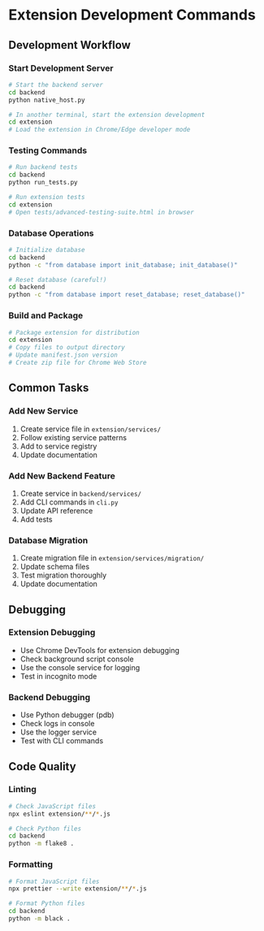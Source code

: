 # Extension Development Commands

## Development Workflow

### Start Development Server

```bash
# Start the backend server
cd backend
python native_host.py

# In another terminal, start the extension development
cd extension
# Load the extension in Chrome/Edge developer mode
```

### Testing Commands

```bash
# Run backend tests
cd backend
python run_tests.py

# Run extension tests
cd extension
# Open tests/advanced-testing-suite.html in browser
```

### Database Operations

```bash
# Initialize database
cd backend
python -c "from database import init_database; init_database()"

# Reset database (careful!)
cd backend
python -c "from database import reset_database; reset_database()"
```

### Build and Package

```bash
# Package extension for distribution
cd extension
# Copy files to output directory
# Update manifest.json version
# Create zip file for Chrome Web Store
```

## Common Tasks

### Add New Service

1. Create service file in `extension/services/`
2. Follow existing service patterns
3. Add to service registry
4. Update documentation

### Add New Backend Feature

1. Create service in `backend/services/`
2. Add CLI commands in `cli.py`
3. Update API reference
4. Add tests

### Database Migration

1. Create migration file in `extension/services/migration/`
2. Update schema files
3. Test migration thoroughly
4. Update documentation

## Debugging

### Extension Debugging

- Use Chrome DevTools for extension debugging
- Check background script console
- Use the console service for logging
- Test in incognito mode

### Backend Debugging

- Use Python debugger (pdb)
- Check logs in console
- Use the logger service
- Test with CLI commands

## Code Quality

### Linting

```bash
# Check JavaScript files
npx eslint extension/**/*.js

# Check Python files
cd backend
python -m flake8 .
```

### Formatting

```bash
# Format JavaScript files
npx prettier --write extension/**/*.js

# Format Python files
cd backend
python -m black .
```
